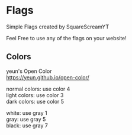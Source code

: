 # Flags
Simple Flags created by SquareScreamYT

Feel Free to use any of the flags on your website!

## Colors

yeun's Open Color  
https://yeun.github.io/open-color/

normal colors: use color 4  
light colors: use color 3  
dark colors: use color 5  

white: use gray 1  
gray: use gray 5  
black: use gray 7  
